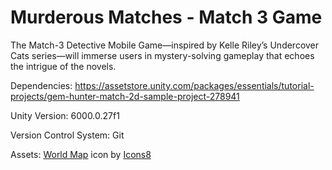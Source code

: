 # Murderous Matches - Match 3 Game
The Match-3 Detective Mobile Game—inspired by Kelle Riley’s Undercover Cats series—will immerse users in mystery-solving gameplay that echoes the intrigue of the novels.

Dependencies:
https://assetstore.unity.com/packages/essentials/tutorial-projects/gem-hunter-match-2d-sample-project-278941

Unity Version: 6000.0.27f1

Version Control System: Git

Assets:
<a target="_blank" href="https://icons8.com/icon/13805/world-map">World Map</a> icon by <a target="_blank" href="https://icons8.com">Icons8</a>
